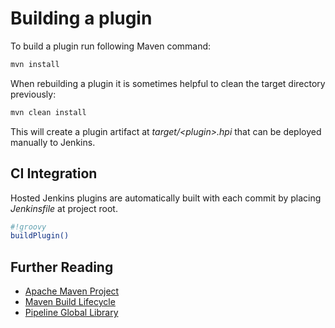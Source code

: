 # Building a plugin

To build a plugin run following Maven command:

```bash
mvn install
```

When rebuilding a plugin it is sometimes helpful to clean the target directory previously:

```bash
mvn clean install
```

This will create a plugin artifact at _target/&lt;plugin&gt;.hpi_ that can be deployed manually to Jenkins.

## CI Integration

Hosted Jenkins plugins are automatically built with each commit by placing _Jenkinsfile_ at project root.

```bash
#!groovy
buildPlugin()
```

## Further Reading

- [Apache Maven Project](https://maven.apache.org/index.html)
- [Maven Build Lifecycle](https://maven.apache.org/guides/introduction/introduction-to-the-lifecycle.html)
- [Pipeline Global Library](https://github.com/jenkins-infra/pipeline-library)
